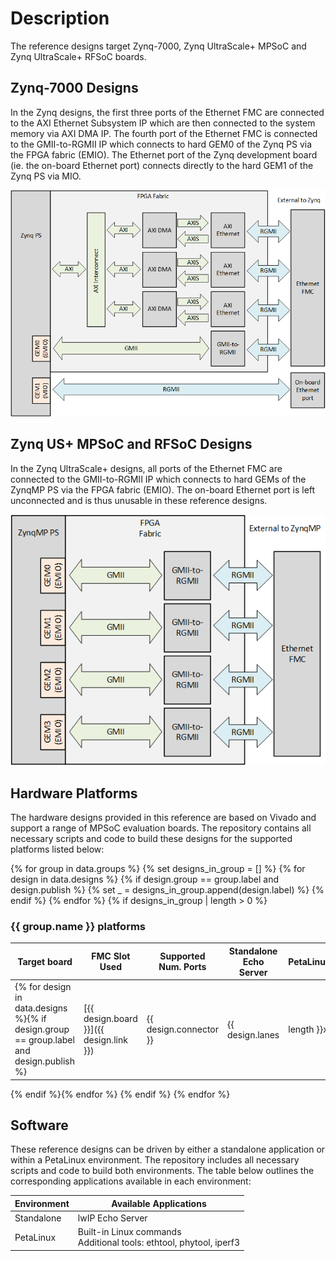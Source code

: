 # Description

The reference designs target Zynq-7000, Zynq UltraScale+ MPSoC and Zynq UltraScale+ RFSoC 
boards.

## Zynq-7000 Designs

In the Zynq designs, the first three ports of the Ethernet FMC are connected to the
AXI Ethernet Subsystem IP which are then connected to the system memory via AXI DMA IP.
The fourth port of the Ethernet FMC is connected to the GMII-to-RGMII IP which
connects to hard GEM0 of the Zynq PS via the FPGA fabric (EMIO). The Ethernet port of
the Zynq development board (ie. the on-board Ethernet port) connects directly to the
hard GEM1 of the Zynq PS via MIO.

![Zynq GEM design block diagram](images/zynq-gem-design-block-diagram.png)

## Zynq US+ MPSoC and RFSoC Designs

In the Zynq UltraScale+ designs, all ports of the Ethernet FMC are connected to the GMII-to-RGMII IP
which connects to hard GEMs of the ZynqMP PS via the FPGA fabric (EMIO). The on-board
Ethernet port is left unconnected and is thus unusable in these reference designs.

![ZynqMP GEM design block diagram](images/zynqmp-gem-design-block-diagram.png)

## Hardware Platforms

The hardware designs provided in this reference are based on Vivado and support a range of MPSoC evaluation
boards. The repository contains all necessary scripts and code to build these designs for the supported platforms listed below:

{% for group in data.groups %}
    {% set designs_in_group = [] %}
    {% for design in data.designs %}
        {% if design.group == group.label and design.publish %}
            {% set _ = designs_in_group.append(design.label) %}
        {% endif %}
    {% endfor %}
    {% if designs_in_group | length > 0 %}
### {{ group.name }} platforms

| Target board        | FMC Slot Used | Supported<br>Num. Ports   | Standalone<br> Echo Server | PetaLinux |
|---------------------|---------------|---------|-----|-----|
{% for design in data.designs %}{% if design.group == group.label and design.publish %}| [{{ design.board }}]({{ design.link }}) | {{ design.connector }} | {{ design.lanes | length }}x | {% if design.baremetal %} ✅ {% else %} ❌ {% endif %} | {% if design.petalinux %} ✅ {% else %} ❌ {% endif %} |
{% endif %}{% endfor %}
{% endif %}
{% endfor %}

## Software

These reference designs can be driven by either a standalone application or within a PetaLinux environment. 
The repository includes all necessary scripts and code to build both environments. The table 
below outlines the corresponding applications available in each environment:

| Environment      | Available Applications  |
|------------------|-------------------------|
| Standalone       | lwIP Echo Server |
| PetaLinux        | Built-in Linux commands<br>Additional tools: ethtool, phytool, iperf3 |


[Ethernet FMC]: https://ethernetfmc.com/docs/ethernet-fmc/overview/

